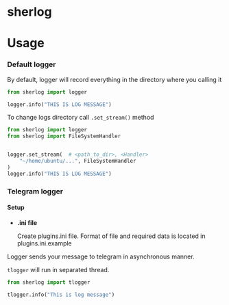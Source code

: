 # sherlog

# Usage

### Default logger
By default, logger will record everything in the directory
where you calling it
```python
from sherlog import logger

logger.info("THIS IS LOG MESSAGE")
```
To change logs directory call `.set_stream()` method
```python
from sherlog import logger
from sherlog import FileSystemHandler


logger.set_stream(  # <path_to_dir>, <Handler>
    "~/home/ubuntu/...", FileSystemHandler
)
logger.info("THIS IS LOG MESSAGE")
```

### Telegram logger

#### Setup
* **.ini file**
    
    Create plugins.ini file. Format of file and required
    data is located in plugins.ini.example

Logger sends your message to telegram in asynchronous manner.

`tlogger` will run in separated thread.
```python
from sherlog import tlogger

tlogger.info("This is log message")
```
